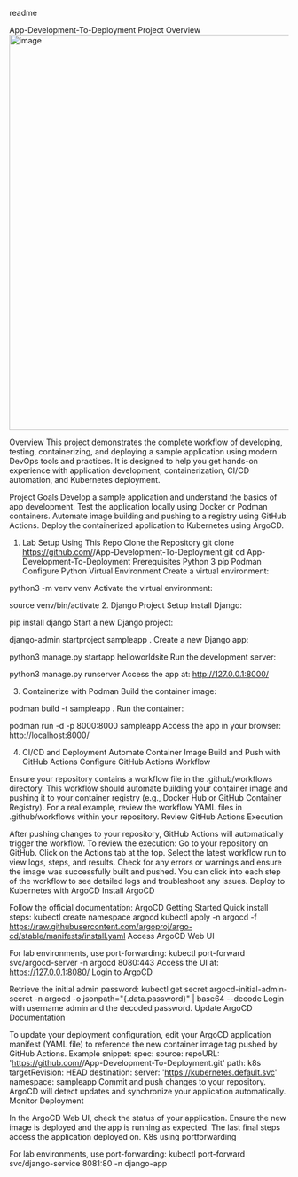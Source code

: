 readme

App-Development-To-Deployment
Project Overview
<img width="1436" height="712" alt="image" src="https://github.com/user-attachments/assets/a447c189-3a0c-44d4-a51c-8a1b9c1fe550" />

Overview
This project demonstrates the complete workflow of developing, testing, containerizing, and deploying a sample application using modern DevOps tools and practices. It is designed to help you get hands-on experience with application development, containerization, CI/CD automation, and Kubernetes deployment.

Project Goals
Develop a sample application and understand the basics of app development.
Test the application locally using Docker or Podman containers.
Automate image building and pushing to a registry using GitHub Actions.
Deploy the containerized application to Kubernetes using ArgoCD.
1. Lab Setup Using This Repo
Clone the Repository
git clone https://github.com/<your-username>/App-Development-To-Deployment.git
cd App-Development-To-Deployment
Prerequisites
Python 3
pip
Podman
Configure Python Virtual Environment
Create a virtual environment:

python3 -m venv venv
Activate the virtual environment:

source venv/bin/activate
2. Django Project Setup
Install Django:

pip install django
Start a new Django project:

django-admin startproject sampleapp .
Create a new Django app:

python3 manage.py startapp helloworldsite
Run the development server:

python3 manage.py runserver
Access the app at:
http://127.0.0.1:8000/

3. Containerize with Podman
Build the container image:

podman build -t sampleapp .
Run the container:

podman run -d -p 8000:8000 sampleapp
Access the app in your browser:
http://localhost:8000/

4. CI/CD and Deployment
Automate Container Image Build and Push with GitHub Actions
Configure GitHub Actions Workflow

Ensure your repository contains a workflow file in the .github/workflows directory.
This workflow should automate building your container image and pushing it to your container registry (e.g., Docker Hub or GitHub Container Registry).
For a real example, review the workflow YAML files in .github/workflows within your repository.
Review GitHub Actions Execution

After pushing changes to your repository, GitHub Actions will automatically trigger the workflow.
To review the execution:
Go to your repository on GitHub.
Click on the Actions tab at the top.
Select the latest workflow run to view logs, steps, and results.
Check for any errors or warnings and ensure the image was successfully built and pushed.
You can click into each step of the workflow to see detailed logs and troubleshoot any issues.
Deploy to Kubernetes with ArgoCD
Install ArgoCD

Follow the official documentation: ArgoCD Getting Started
Quick install steps:
kubectl create namespace argocd
kubectl apply -n argocd -f https://raw.githubusercontent.com/argoproj/argo-cd/stable/manifests/install.yaml
Access ArgoCD Web UI

For lab environments, use port-forwarding:
kubectl port-forward svc/argocd-server -n argocd 8080:443
Access the UI at: https://127.0.0.1:8080/
Login to ArgoCD

Retrieve the initial admin password:
kubectl get secret argocd-initial-admin-secret -n argocd -o jsonpath="{.data.password}" | base64 --decode
Login with username admin and the decoded password.
Update ArgoCD Documentation

To update your deployment configuration, edit your ArgoCD application manifest (YAML file) to reference the new container image tag pushed by GitHub Actions.
Example snippet:
spec:
  source:
    repoURL: 'https://github.com/<your-username>/App-Development-To-Deployment.git'
    path: k8s
    targetRevision: HEAD
  destination:
    server: 'https://kubernetes.default.svc'
    namespace: sampleapp
Commit and push changes to your repository. ArgoCD will detect updates and synchronize your application automatically.
Monitor Deployment

In the ArgoCD Web UI, check the status of your application.
Ensure the new image is deployed and the app is running as expected.
The last final steps access the application deployed on. K8s using portforwarding

For lab environments, use port-forwarding:
 kubectl port-forward svc/django-service 8081:80 -n django-app
